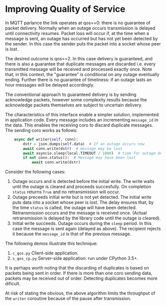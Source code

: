 # Improving Quality of Service

In MQTT parlance the link operates at qos==0: there is no guarantee of packet
delivery. Normally when an outage occurs transmission is delayed until
connectivity resumes. Packet loss will occur if, at the time when a message is
sent, an outage has occurred but has not yet been detected by the sender. In
this case the sender puts the packet into a socket whose peer is lost.

The desired outcome is qos==2. In this case delivery is guaranteed, and there
is also a guarantee that duplicate messages are discarded i.e. every
transmitted message will be received and processed exactly once. Note that, in
this context, the "guarantee" is conditional on any outage eventually ending.
Further there is no guarantee of timeliness: if an outage lasts an hour
messages will be delayed accordingly.

The conventional approach to guaranteed delivery is by sending acknowledge
packets, however some complexity results because the acknowledge packets
themselves are subject to uncertain delivery.

The characteristics of this interface enable a simpler solution, implemented in
application code. Every message includes an incrementing `message_id` in the
data. This enables the receiving coro to discard duplicate messages. The
sending coro works as follows:

```python
    async def writer(self, conn):
        dstr = json.dumps(self.data)  # If an outage occurs now
        await conn.write(dstr)  # message may be lost
        await asyncio.sleep(local.TIMEOUT / 1000)  # time for outage detection
        if not conn.status():  # Message may have been lost
            await conn.write(dstr)
```
Consider the following cases:
 1. Outage occurs and is detected before the initial write. The write waits
 until the outage is cleared and proceeds succesfully. On completion `status`
 returns `True` and no retransmission will occur.
 2. Outage preceeds initial write but is not yet detected. The initial write
 puts data into a socket whose peer is lost. The delay ensures that, by the
 time `status` is called, the outage will have been detected. Retransmission
 occurs and the message is received once. (Actual retransmission is delayed by
 the library code until the outage is cleared).
 3. Initial write succeeds. Outage occurs during the `sleep` period. In this
 case the message is sent again (delayed as above). The recipient rejects it
 because the `message_id` is that of the previous message.

The following demos illustrate this technique:
 1. `c_qos.py` Client-side application.
 2. `s_qos_cp.py` Server-side application: run under CPython 3.5+.

It is perhaps worth noting that the discarding of duplicates is based on
packets being sent in order. If there is more than one coro sending data,
packets may be received out of order. Detecting duplicates becomes more
dificult.

At risk of stating the obvious, the above algorithm limits the throughput
of the `writer` coroutine because of the pause after transmission.
